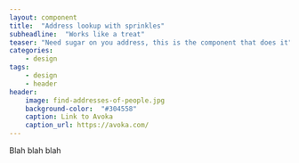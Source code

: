 ```yaml
---
layout: component
title:  "Address lookup with sprinkles"
subheadline:  "Works like a treat"
teaser: "Need sugar on you address, this is the component that does it"
categories:
    - design
tags:
    - design
    - header
header:
    image: find-addresses-of-people.jpg
    background-color:  "#304558"
    caption: Link to Avoka
    caption_url: https://avoka.com/
---
```

Blah blah blah




